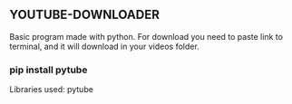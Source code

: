 ## YOUTUBE-DOWNLOADER

Basic program made with python. For download you need to paste link to terminal, and it will download in your videos folder.

### pip install pytube

Libraries used:
  pytube
